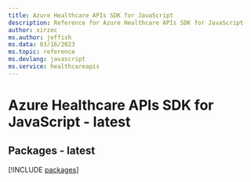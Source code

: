```yaml
---
title: Azure Healthcare APIs SDK for JavaScript
description: Reference for Azure Healthcare APIs SDK for JavaScript
author: xirzec
ms.author: jeffish
ms.data: 03/16/2023
ms.topic: reference
ms.devlang: javascript
ms.service: healthcareapis
---
```

# Azure Healthcare APIs SDK for JavaScript - latest
## Packages - latest
[!INCLUDE [packages](healthcare-apis-index.md)]
